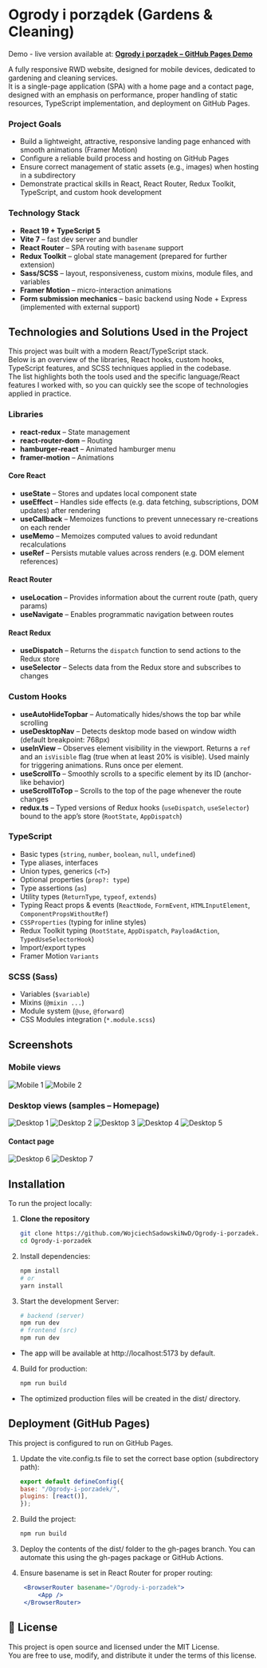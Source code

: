 # Ogrody i porządek (Gardens & Cleaning)
Demo - live version available at:
[**Ogrody i porządek – GitHub Pages Demo**](https://wojciechsadowskinwd.github.io/Ogrody-i-porzadek/)

A fully responsive RWD website, designed for mobile devices, dedicated to gardening and cleaning services.  
It is a single-page application (SPA) with a home page and a contact page, designed with an emphasis on performance, proper handling of static resources, TypeScript implementation, and deployment on GitHub Pages.

### Project Goals
- Build a lightweight, attractive, responsive landing page enhanced with smooth animations (Framer Motion)  
- Configure a reliable build process and hosting on GitHub Pages  
- Ensure correct management of static assets (e.g., images) when hosting in a subdirectory  
- Demonstrate practical skills in React, React Router, Redux Toolkit, TypeScript, and custom hook development  

### Technology Stack
- **React 19 + TypeScript 5**  
- **Vite 7** – fast dev server and bundler  
- **React Router** – SPA routing with `basename` support  
- **Redux Toolkit** – global state management (prepared for further extension)  
- **Sass/SCSS** – layout, responsiveness, custom mixins, module files, and variables  
- **Framer Motion** – micro-interaction animations  
- **Form submission mechanics** – basic backend using Node + Express (implemented with external support)  

## Technologies and Solutions Used in the Project
This project was built with a modern React/TypeScript stack.  
Below is an overview of the libraries, React hooks, custom hooks, TypeScript features, and SCSS techniques applied in the codebase.  
The list highlights both the tools used and the specific language/React features I worked with, so you can quickly see the scope of technologies applied in practice.

### Libraries
- **react-redux** – State management
- **react-router-dom** – Routing
- **hamburger-react** – Animated hamburger menu
- **framer-motion** – Animations

#### Core React
- **useState** – Stores and updates local component state  
- **useEffect** – Handles side effects (e.g. data fetching, subscriptions, DOM updates) after rendering  
- **useCallback** – Memoizes functions to prevent unnecessary re-creations on each render  
- **useMemo** – Memoizes computed values to avoid redundant recalculations  
- **useRef** – Persists mutable values across renders (e.g. DOM element references)  

#### React Router
- **useLocation** – Provides information about the current route (path, query params)  
- **useNavigate** – Enables programmatic navigation between routes  

#### React Redux
- **useDispatch** – Returns the `dispatch` function to send actions to the Redux store  
- **useSelector** – Selects data from the Redux store and subscribes to changes  

### Custom Hooks
- **useAutoHideTopbar** – Automatically hides/shows the top bar while scrolling  
- **useDesktopNav** – Detects desktop mode based on window width (default breakpoint: 768px)  
- **useInView** – Observes element visibility in the viewport. Returns a `ref` and an `isVisible` flag (true when at least 20% is visible). Used mainly for triggering animations. Runs once per element.  
- **useScrollTo** – Smoothly scrolls to a specific element by its ID (anchor-like behavior)  
- **useScrollToTop** – Scrolls to the top of the page whenever the route changes  
- **redux.ts** – Typed versions of Redux hooks (`useDispatch`, `useSelector`) bound to the app’s store (`RootState`, `AppDispatch`)  

### TypeScript
- Basic types (`string`, `number`, `boolean`, `null`, `undefined`)  
- Type aliases, interfaces  
- Union types, generics (`<T>`)  
- Optional properties (`prop?: type`)  
- Type assertions (`as`)  
- Utility types (`ReturnType`, `typeof`, `extends`)  
- Typing React props & events (`ReactNode`, `FormEvent`, `HTMLInputElement`, `ComponentPropsWithoutRef`)  
- `CSSProperties` (typing for inline styles)  
- Redux Toolkit typing (`RootState`, `AppDispatch`, `PayloadAction`, `TypedUseSelectorHook`)  
- Import/export types  
- Framer Motion `Variants`  

### SCSS (Sass)
- Variables (`$variable`)  
- Mixins (`@mixin ...`)  
- Module system (`@use`, `@forward`)  
- CSS Modules integration (`*.module.scss`)  

## Screenshots
### Mobile views
![Mobile 1](docs/screenshots/screenshot_mobile_1.jpg)
![Mobile 2](docs/screenshots/screenshot_mobile_2.jpg)

### Desktop views (samples – Homepage)
![Desktop 1](docs/screenshots/screenshot_1.png)
![Desktop 2](docs/screenshots/screenshot_2.jpg)
![Desktop 3](docs/screenshots/screenshot_3.jpg)
![Desktop 4](docs/screenshots/screenshot_4.jpg)
![Desktop 5](docs/screenshots/screenshot_5.jpg)
#### Contact page
![Desktop 6](docs/screenshots/screenshot_6.jpg)
![Desktop 7](docs/screenshots/screenshot_7.jpg)


## Installation

To run the project locally:

1. **Clone the repository**
   ```bash
   git clone https://github.com/WojciechSadowskiNwD/Ogrody-i-porzadek.git
   cd Ogrody-i-porzadek
2. Install dependencies:
   ```bash
   npm install
   # or
   yarn install

3. Start the development Server:
   ```bash
   # backend (server)
   npm run dev
   # frontend (src)
   npm run dev
  *	The app will be available at http://localhost:5173 by default.

4. Build for production:
   ```bash
   npm run build
  *	The optimized production files will be created in the dist/ directory.

## Deployment (GitHub Pages)
This project is configured to run on GitHub Pages.

1.	Update the vite.config.ts file to set the correct base option (subdirectory path):
    ```jsx
    export default defineConfig({
    base: "/Ogrody-i-porzadek/",
    plugins: [react()],
    });

3.	Build the project:
    ```bash
    npm run build

5.	Deploy the contents of the dist/ folder to the gh-pages branch.
You can automate this using the gh-pages package or GitHub Actions.

6.	Ensure basename is set in React Router for proper routing:
    ```jsx
     <BrowserRouter basename="/Ogrody-i-porzadek">
      	 <App />
     </BrowserRouter>


## 📄 License

This project is open source and licensed under the MIT License.  
You are free to use, modify, and distribute it under the terms of this license.
